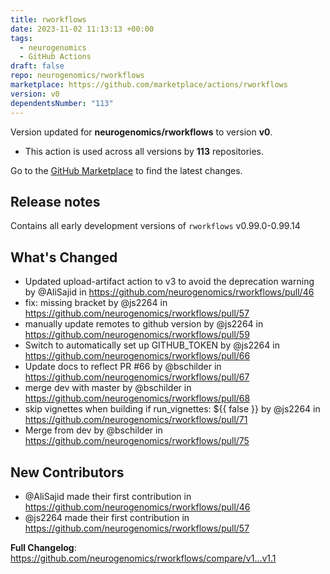 ```yaml
---
title: rworkflows
date: 2023-11-02 11:13:13 +00:00
tags:
  - neurogenomics
  - GitHub Actions
draft: false
repo: neurogenomics/rworkflows
marketplace: https://github.com/marketplace/actions/rworkflows
version: v0
dependentsNumber: "113"
---
```



Version updated for **neurogenomics/rworkflows** to version **v0**.
- This action is used across all versions by **113** repositories.

Go to the [GitHub Marketplace](https://github.com/marketplace/actions/rworkflows) to find the latest changes.

## Release notes

Contains all early development versions of `rworkflows` v0.99.0-0.99.14

## What's Changed
* Updated upload-artifact action to v3 to avoid the deprecation warning by @AliSajid in https://github.com/neurogenomics/rworkflows/pull/46
* fix: missing bracket by @js2264 in https://github.com/neurogenomics/rworkflows/pull/57
* manually update remotes to github version by @js2264 in https://github.com/neurogenomics/rworkflows/pull/59
* Switch to automatically set up GITHUB_TOKEN by @js2264 in https://github.com/neurogenomics/rworkflows/pull/66
* Update docs to reflect PR #66 by @bschilder in https://github.com/neurogenomics/rworkflows/pull/67
* merge dev with master by @bschilder in https://github.com/neurogenomics/rworkflows/pull/68
* skip vignettes when building if run_vignettes: ${{ false }} by @js2264 in https://github.com/neurogenomics/rworkflows/pull/71
* Merge from dev by @bschilder in https://github.com/neurogenomics/rworkflows/pull/75

## New Contributors
* @AliSajid made their first contribution in https://github.com/neurogenomics/rworkflows/pull/46
* @js2264 made their first contribution in https://github.com/neurogenomics/rworkflows/pull/57

**Full Changelog**: https://github.com/neurogenomics/rworkflows/compare/v1...v1.1
